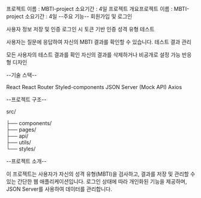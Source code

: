 프로젝트 이름 : MBTI-project
소요기간 : 4일
프로젝트 개요프로젝트 이름 : MBTI-project
소요기간 : 4일
--주요 기능--
회원가입 및 로그인

사용자 정보 저장 및 인증
로그인 시 토큰 기반 인증
성격 유형 테스트

사용자는 질문에 응답하여 자신의 MBTI 결과를 확인할 수 있습니다.
테스트 결과 관리

모든 사용자의 테스트 결과를 확인
자신의 결과를 삭제하거나 비공개로 설정 가능
반응형 디자인

--기술 스택--

React
React Router
Styled-components
JSON Server (Mock API)
Axios

--프로젝트 구조--

src/

├── components/      
├── pages/          
├── api/             
├── utils/           
└── styles/         

--프로젝트 소개--

이 프로젝트는 사용자가 자신의 성격 유형(MBTI)을 검사하고, 결과를 저장 및 관리할 수 있는 간단한 웹 애플리케이션입니다. 로그인 상태에 따라 개인화된 기능을 제공하며, JSON Server를 사용하여 데이터를 관리합니다.
